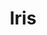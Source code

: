 ---
title: "Iris"
url: /ciudad-autonoma-de-buenos-aires/iris-avenida-federico-lacroze/
shop: Bäckerei
---